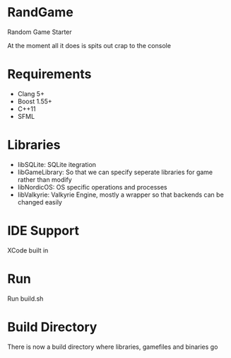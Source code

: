 RandGame
========

Random Game Starter

At the moment all it does is spits out crap to the console

# Requirements
 - Clang 5+
 - Boost 1.55+
 - C++11
 - SFML

# Libraries
 - libSQLite: SQLite itegration
 - libGameLibrary: So that we can specify seperate libraries for game rather than modify
 - libNordicOS: OS specific operations and processes
 - libValkyrie: Valkyrie Engine, mostly a wrapper so that backends can be changed easily

# IDE Support
XCode built in

# Run
Run build.sh

# Build Directory
There is now a build directory where libraries, gamefiles and binaries go